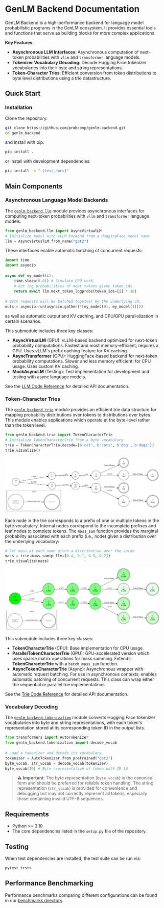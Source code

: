 # GenLM Backend Documentation

GenLM Backend is a high-performance backend for language model probabilistic programs in the GenLM ecosystem. It provides essential tools and functions that serve as building blocks for more complex applications.

**Key Features**:

* **Asynchronous LLM Interfaces**: Asynchronous computation of next-token probabilities with `vllm` and `transformer` language models.
* **Tokenizer Vocabulary Decoding**: Decode Hugging Face tokenizer vocabularies into their byte and string representations.
* **Token-Character Tries**: Efficient conversion from token distributions to byte level distributions using a trie datastructure.

## Quick Start

### Installation

Clone the repository:
```bash
git clone https://github.com/probcomp/genlm-backend.git
cd genlm_backend
```
and install with pip:
```bash
pip install .
```
or install with development dependencies:
```bash
pip install -e ".[test,docs]"
```

## Main Components

### Asynchronous Language Model Backends

The [`genlm_backend.llm`](reference/genlm_backend/llm/__init__/) module provides asynchronous interfaces for computing next-token probabilities with `vllm` and `transformer` language models.

```python
from genlm_backend.llm import AsyncVirtualLM
# Initialize model with vLLM backend from a HuggingFace model name
llm = AsyncVirtualLM.from_name("gpt2")
```

These interfaces enable automatic batching of concurrent requests:

```python
import time
import asyncio

async def my_model(i):
    time.sleep(0.01) # Simulate CPU work.
    # Get log probabilities of next tokens given token_ids.
    return await llm.next_token_logprobs(token_ids=[i] * 10) 

# Both requests will be batched together by the underlying LM.
outs = asyncio.run(asyncio.gather(*[my_model(0), my_model(1)]))
```
as well as automatic output and KV caching, and CPU/GPU parallelization in certain scenarios.

This submodule includes three key classes:

- **AsyncVirtualLM** (GPU): vLLM-based backend optimized for next-token probability computations. Fastest and most memory-efficient; requires a GPU. Uses vLLM's prefix caching feature for KV caching.
- **AsyncTransformer** (CPU): HuggingFace-based backend for next-token probability computations. Slower and less memory efficient; for CPU usage. Uses custom KV caching.
- **MockAsyncLM** (Testing): Test implementation for development and testing with async language models.

See the [LLM Code Reference](reference/genlm_backend/llm/__init__/) for detailed API documentation.

### Token-Character Tries

The [`genlm_backend.trie`](reference/genlm_backend/trie/__init__/) module provides an efficient trie data structure for mapping probability distributions over tokens to distributions over bytes. This module enables applications which operate at the byte-level rather than the token level. 

```python
from genlm_backend.trie import TokenCharacterTrie
# Initialize TokenCharacterTrie from a byte vocabulary
trie = TokenCharacterTrie(decode=[b'cat', b'cats', b'dog', b'dogs'])
trie.visualize()
```

![Example trie visualization](images/trie_example.svg)

Each node in the trie corresponds to a prefix of one or multiple tokens in the byte vocabulary. Internal nodes correspond to the incomplete prefixes and leaf nodes to complete tokens. The `mass_sum` function provides the marginal probability associated with each prefix (i.e., node) given a distribution over the underlying vocabulary:

```python
# Get mass at each node given a distribution over the vocab
mass = trie.mass_sum(p_llm=[0.4, 0.1, 0.3, 0.2])
trie.visualize(mass)
```

![Example trie visualization with mass at each node](images/trie_example_mass.svg)


This submodule includes three key classes:

- **TokenCharacterTrie** (CPU): Base implementation for CPU usage.
- **ParallelTokenCharacterTrie** (GPU): GPU-accelerated version which uses sparse matrix operations for mass summing. Extends **TokenCharacterTrie** with a `batch_mass_sum` function.
- **AsyncTokenCharacterTrie** (Async): Asynchronous wrapper with automatic request batching. For use in asynchronous contexts; enables automatic batching of concurrent requests. This class can wrap either the sequential or parallel trie implementations.

See the [Trie Code Reference](reference/genlm_backend/trie/__init__/) for detailed API documentation.

### Vocabulary Decoding

The [`genlm_backend.tokenization`](reference/genlm_backend/tokenization/__init__/) module converts Hugging Face tokenizer vocabularies into byte and string representations, with each token's representation stored at its corresponding token ID in the output lists.

```python
from transformers import AutoTokenizer
from genlm_backend.tokenization import decode_vocab

# Load a tokenizer and decode its vocabulary
tokenizer = AutoTokenizer.from_pretrained("gpt2")
byte_vocab, str_vocab = decode_vocab(tokenizer)
byte_vocab[10] # Byte representation of token with ID 10
```

> ⚠️ **Important**: The byte representation (`byte_vocab`) is the canonical form and should be preferred for reliable token handling. The string representation (`str_vocab`) is provided for convenience and debugging but may not correctly represent all tokens, especially those containing invalid UTF-8 sequences.

## Requirements

- Python >= 3.10
- The core dependencies listed in the `setup.py` file of the repository.

## Testing

When test dependencies are installed, the test suite can be run via:
```bash
pytest tests
```

## Performance Benchmarking

Performance benchmarks comparing different configurations can be found in our [benchmarks directory](https://github.com/probcomp/genlm-backend/tree/main/benchmark).